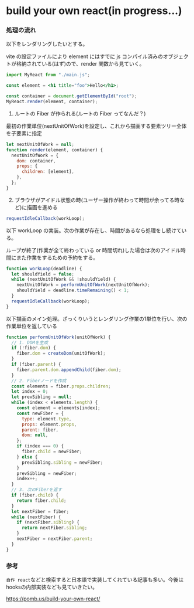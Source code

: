 # build your own react(in progress...)

### 処理の流れ

以下をレンダリングしたいとする。

vite の設定ファイルにより element にはすでに js コンパイル済みのオブジェクトが格納されている(はず)ので、render 関数から見ていく。

```jsx
import MyReact from "./main.js";

const element = <h1 title="foo">Hello</h1>;

const container = document.getElementById("root");
MyReact.render(element, container);
```

1. ルートの Fiber が作られる(ルートの Fiber ってなんだ？)

最初の作業単位(nextUnitOfWork)を設定し、これから描画する要素ツリー全体を子要素に指定

```js
let nextUnitOfWork = null;
function render(element, container) {
  nextUnitOfWork = {
    dom: container,
    props: {
      children: [element],
    },
  };
}
```

2. ブラウザがアイドル状態の時(ユーザー操作が終わって時間が余ってる時など)に描画を進める

```js
requestIdleCallback(workLoop);
```

以下 workLoop の実装。次の作業が存在し、時間があるなら処理をし続けている。

ループが終了(作業が全て終わっている or 時間切れ)した場合は次のアイドル時間にまた作業をするための予約をする。

```js
function workLoop(deadline) {
  let shouldYield = false;
  while (nextUnitOfWork && !shouldYield) {
    nextUnitOfWork = performUnitOfWork(nextUnitOfWork);
    shouldYield = deadline.timeRemaining() < 1;
  }
  requestIdleCallback(workLoop);
}
```

以下描画のメイン処理。ざっくりいうとレンダリング作業の1単位を行い、次の作業単位を返している

```js
function performUnitOfWork(unitOfWork) {
  // 1. DOMを生成
  if (!fiber.dom) {
    fiber.dom = createDom(unitOfWork);
  }
  if (fiber.parent) {
    fiber.parent.dom.appendChild(fiber.dom);
  }
  // 2. Fiberノードを作成
  const elements = fiber.props.children;
  let index = 0;
  let prevSibling = null;
  while (index < elements.length) {
    const element = elements[index];
    const newFiber = {
      type: element.type,
      props: element.props,
      parent: fiber,
      dom: null,
    };
    if (index === 0) {
      fiber.child = newFiber;
    } else {
      prevSibling.sibling = newFiber;
    }
    prevSibling = newFiber;
    index++;
  }
  // 3. 次のFiberを返す
  if (fiber.child) {
    return fiber.child;
  }
  let nextFiber = fiber;
  while (nextFiber) {
    if (nextFiber.sibling) {
      return nextFiber.sibling;
    }
    nextFiber = nextFiber.parent;
  }
}
```

### 参考

`自作 react`などと検索すると日本語で実装してくれている記事も多い。今後はhooksの内部実装なども見ていきたい。

https://pomb.us/build-your-own-react/
